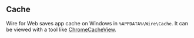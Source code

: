 ## Cache

Wire for Web saves app cache on Windows in `%APPDATA%\Wire\Cache`. It can be viewed with a tool like [ChromeCacheView](http://www.nirsoft.net/utils/chrome_cache_view.html).